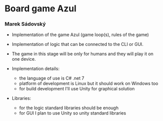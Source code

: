 # Board game Azul

### Marek Sádovský

- Implementation of the game Azul (game loop(s), rules of the game)
- Implementation of logic that can be connected to the CLI or GUI.
- The game in this stage will be only for humans and they will play it on one device.
- Implementation details:  
    - the language of use is C# .net 7
    - platform of development is Linux but it should work on Windows too
    - for build development I'll use Unity for graphical solution

- Libraries: 
    - for the logic standard libraries should be enough
    - for GUI I plan to use Unity so unity standard libraries

